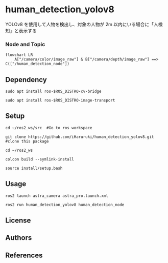 # human_detection_yolov8
YOLOv8 を使用して人物を検出し、対象の人物が 2m 以内にいる場合に「人検知」と表示する
### Node and Topic
```mermaid
flowchart LR
    A["/camera/color/image_raw"] & B["/camera/depth/image_raw"] ==> C(["/human_detection_node"])
```
## Dependency
    sudo apt install ros-$ROS_DISTRO-cv-bridge

    sudo apt install ros-$ROS_DISTRO-image-transport
## Setup
    cd ~/ros2_ws/src  #Go to ros workspace

    git clone https://github.com/iHaruruki/human_detection_yolov8.git #clone this package

    cd ~/ros2_ws

    colcon build --symlink-install

    source install/setup.bash

## Usage
    ros2 launch astra_camera astra_pro.launch.xml

    ros2 run human_detection_yolov8 human_detection_node

## License
## Authors
## References
